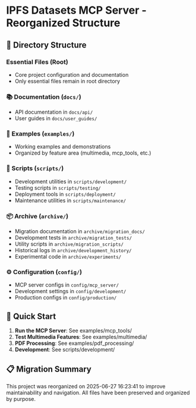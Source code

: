 # IPFS Datasets MCP Server - Reorganized Structure

## 📁 Directory Structure

### Essential Files (Root)
- Core project configuration and documentation
- Only essential files remain in root directory

### 📚 Documentation (`docs/`)
- API documentation in `docs/api/`
- User guides in `docs/user_guides/`

### 🧪 Examples (`examples/`)
- Working examples and demonstrations
- Organized by feature area (multimedia, mcp_tools, etc.)

### 🔧 Scripts (`scripts/`)
- Development utilities in `scripts/development/`
- Testing scripts in `scripts/testing/`
- Deployment tools in `scripts/deployment/`
- Maintenance utilities in `scripts/maintenance/`

### 📦 Archive (`archive/`)
- Migration documentation in `archive/migration_docs/`
- Development tests in `archive/migration_tests/`
- Utility scripts in `archive/migration_scripts/`
- Historical logs in `archive/development_history/`
- Experimental code in `archive/experiments/`

### ⚙️ Configuration (`config/`)
- MCP server configs in `config/mcp_server/`
- Development settings in `config/development/`
- Production configs in `config/production/`

## 🚀 Quick Start

1. **Run the MCP Server**: See examples/mcp_tools/
2. **Test Multimedia Features**: See examples/multimedia/
3. **PDF Processing**: See examples/pdf_processing/
4. **Development**: See scripts/development/

## 📋 Migration Summary

This project was reorganized on 2025-06-27 16:23:41 to improve maintainability and navigation.
All files have been preserved and organized by purpose.
